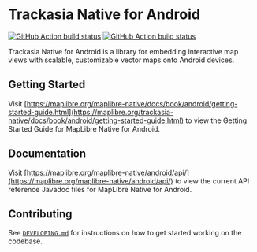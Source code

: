 # Trackasia Native for Android

[![GitHub Action build status](https://github.com/track-asia/trackasia-native/workflows/android-ci/badge.svg)](https://github.com/track-asia/trackasia-native/actions/workflows/android-ci.yml) [![GitHub Action build status](https://github.com/track-asia/trackasia-native/workflows/android-release/badge.svg)](https://github.com/track-asia/trackasia-native/actions/workflows/android-release.yml)

Trackasia Native for Android is a library for embedding interactive map views with scalable, customizable vector maps onto Android devices.

## Getting Started

Visit [https://maplibre.org/maplibre-native/docs/book/android/getting-started-guide.html](https://maplibre.org/trackasia-native/docs/book/android/getting-started-guide.html) to view the Getting Started Guide for MapLibre Native for Android.

## Documentation

Visit [https://maplibre.org/maplibre-native/android/api/](https://maplibre.org/maplibre-native/android/api/) to view the current API reference Javadoc files for MapLibre Native for Android.

## Contributing

See [`DEVELOPING.md`](./DEVELOPING.md) for instructions on how to get started working on the codebase.

